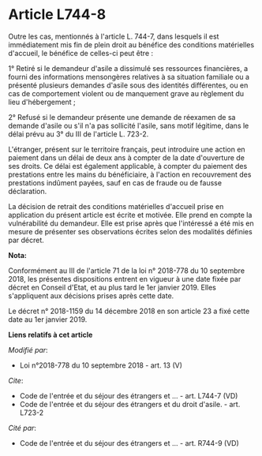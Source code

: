 # Article L744-8

Outre les cas, mentionnés à l'article L. 744-7, dans lesquels il est immédiatement mis fin de plein droit au bénéfice des
conditions matérielles d'accueil, le bénéfice de celles-ci peut être :

1° Retiré si le demandeur d'asile a dissimulé ses ressources financières, a fourni des informations mensongères relatives à
sa situation familiale ou a présenté plusieurs demandes d'asile sous des identités différentes, ou en cas de comportement
violent ou de manquement grave au règlement du lieu d'hébergement ;

2° Refusé si le demandeur présente une demande de réexamen de sa demande d'asile ou s'il n'a pas sollicité l'asile, sans
motif légitime, dans le délai prévu au 3° du III de l'article L. 723-2.

L'étranger, présent sur le territoire français, peut introduire une action en paiement dans un délai de deux ans à compter de
la date d'ouverture de ses droits. Ce délai est également applicable, à compter du paiement des prestations entre les mains
du bénéficiaire, à l'action en recouvrement des prestations indûment payées, sauf en cas de fraude ou de fausse déclaration.

La décision de retrait des conditions matérielles d'accueil prise en application du présent article est écrite et motivée.
Elle prend en compte la vulnérabilité du demandeur. Elle est prise après que l'intéressé a été mis en mesure de présenter ses
observations écrites selon des modalités définies par décret.

**Nota:**

Conformément au III de l'article 71 de la loi n° 2018-778 du 10 septembre 2018, les présentes dispositions entrent en vigueur
à une date fixée par décret en Conseil d'Etat, et au plus tard le 1er janvier 2019. Elles s'appliquent aux décisions prises
après cette date.

Le décret n° 2018-1159 du 14 décembre 2018 en son article 23 a fixé cette date au 1er janvier 2019.

**Liens relatifs à cet article**

_Modifié par_:

  - Loi n°2018-778 du 10 septembre 2018 - art. 13 (V)

_Cite_:

  - Code de l'entrée et du séjour des étrangers et ... - art. L744-7 (VD)
  - Code de l'entrée et du séjour des étrangers et du droit d'asile. - art. L723-2

_Cité par_:

  - Code de l'entrée et du séjour des étrangers et ... - art. R744-9 (VD)
